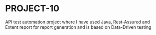 # PROJECT-10
API test automation project where I have used Java, Rest-Assured and Extent report for report generation and is based on Data-Driven testing
